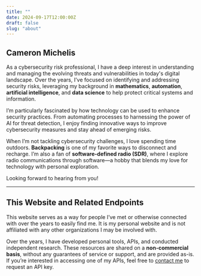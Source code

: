 ```yaml
---
title: ""
date: 2024-09-17T12:00:00Z
draft: false
slug: "about"
---
```


## Cameron Michelis

As a cybersecurity risk professional, I have a deep interest in understanding and managing the evolving threats and vulnerabilities in today's digital landscape. Over the years, I’ve focused on identifying and addressing security risks, leveraging my background in **mathematics**, **automation**, **artificial intelligence**, and **data science** to help protect critical systems and information.

I’m particularly fascinated by how technology can be used to enhance security practices. From automating processes to harnessing the power of AI for threat detection, I enjoy finding innovative ways to improve cybersecurity measures and stay ahead of emerging risks.

When I’m not tackling cybersecurity challenges, I love spending time outdoors. **Backpacking** is one of my favorite ways to disconnect and recharge. I’m also a fan of **software-defined radio (SDR)**, where I explore radio communications through software—a hobby that blends my love for technology with personal exploration.

Looking forward to hearing from you!

---

## This Website and Related Endpoints

This website serves as a way for people I’ve met or otherwise connected with over the years to easily find me. It is my personal website and is not affiliated with any other organizations I may be involved with.

Over the years, I have developed personal tools, APIs, and conducted independent research. These resources are shared on a **non-commercial basis**, without any guarantees of service or support, and are provided as-is. If you’re interested in accessing one of my APIs, feel free to [contact me](/contact/) to request an API key.
